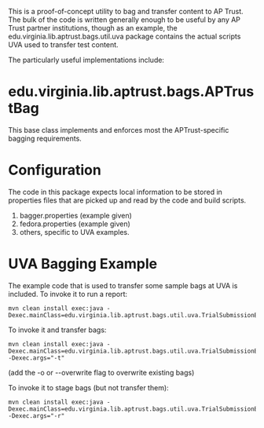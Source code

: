 This is a proof-of-concept utility to bag and transfer content to AP Trust.  The bulk of the code is
written generally enough to be useful by any AP Trust partner institutions, though as an example, the
edu.virginia.lib.aptrust.bags.util.uva package contains the actual scripts UVA used to transfer test
content.

The particularly useful implementations include:

# edu.virginia.lib.aptrust.bags.APTrustBag

This base class implements and enforces most the APTrust-specific bagging requirements.

# Configuration

The code in this package expects local information to be stored in properties files that are
picked up and read by the code and build scripts.

1. bagger.properties (example given)
2. fedora.properties (example given)
3. others, specific to UVA examples.

# UVA Bagging Example

The example code that is used to transfer some sample bags at UVA is included.  To invoke it to run a report:

    mvn clean install exec:java -Dexec.mainClass=edu.virginia.lib.aptrust.bags.util.uva.TrialSubmissionBagger

To invoke it and transfer bags:

    mvn clean install exec:java -Dexec.mainClass=edu.virginia.lib.aptrust.bags.util.uva.TrialSubmissionBagger -Dexec.args="-t"

(add the -o or --overwrite flag to overwrite existing bags)

To invoke it to stage bags (but not transfer them):

    mvn clean install exec:java -Dexec.mainClass=edu.virginia.lib.aptrust.bags.util.uva.TrialSubmissionBagger -Dexec.args="-r"
